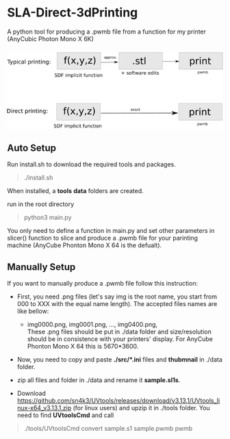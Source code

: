 # SLA-Direct-3dPrinting
A python tool for producing a .pwmb file from a function for my printer (AnyCubic Photon Mono X 6K)

#####

![image](./docs/images/direct_printing.png)

#####

## Auto Setup

Run install.sh to download the required tools and packages.
> ./install.sh





When installed, a **tools** **data** folders are created. 

run in the root directory 
> python3 main.py

You only need to define a function in main.py and set other parameters in slicer() function to slice and produce a .pwmb file for your parinting machine (AnyCube Phonton Mono X 64 is the defualt).

## Manually Setup
If you want to manually produce a .pwmb file follow this instruction:
- First, you need .png files (let's say img is the root name, you start from 000 to XXX with the equal name length). The accepted files names are like bellow:
    * img0000.png, img0001.png, ..., img0400.png,         
These .png files should be put in ./data folder and size/resolution should be in consistence with your printers' display. For   AnyCube Phonton Mono X 64 this is 5670*3600.      

- Now, you need to copy and paste **./src/*.ini** files and **thubmnail** in ./data folder. 

- zip all files and folder in ./data and rename it **sample.sl1s**.
- Download https://github.com/sn4k3/UVtools/releases/download/v3.13.1/UVtools_linux-x64_v3.13.1.zip (for linux users) and upzip it in ./tools folder. You need to find **UVtoolsCmd** and call
> ./tools/UVtoolsCmd convert sample.s1 sample.pwmb pwmb
